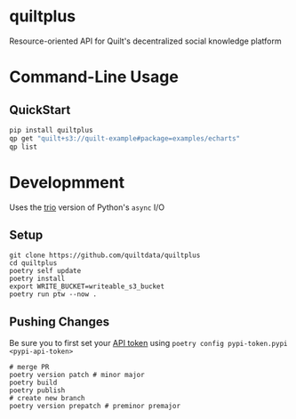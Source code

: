 # quiltplus
Resource-oriented API for Quilt's decentralized social knowledge platform

# Command-Line Usage

## QuickStart
```bash
pip install quiltplus
qp get "quilt+s3://quilt-example#package=examples/echarts"
qp list
```


# Developmment

Uses the [trio](https://trio.readthedocs.io/en/stable/) version of Python's `async` I/O

## Setup

```
git clone https://github.com/quiltdata/quiltplus
cd quiltplus
poetry self update
poetry install
export WRITE_BUCKET=writeable_s3_bucket
poetry run ptw --now .
```
## Pushing Changes
Be sure you to first set your [API token](https://pypi.org/manage/account/) using `poetry config pypi-token.pypi <pypi-api-token>`
```
# merge PR
poetry version patch # minor major
poetry build
poetry publish
# create new branch
poetry version prepatch # preminor premajor
```
